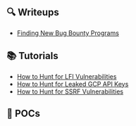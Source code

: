 ## 🔍 Writeups
- [Finding New Bug Bounty Programs](Writeups/newPrograms.md)

## 📚 Tutorials
- [How to Hunt for LFI Vulnerabilities](Tutorials/lfi.md)
- [How to Hunt for Leaked GCP API Keys](Tutorials/gcp.md)
- [How to Hunt for SSRF Vulnerabilities](Tutorials/ssrf.md)

## 🚀 POCs
